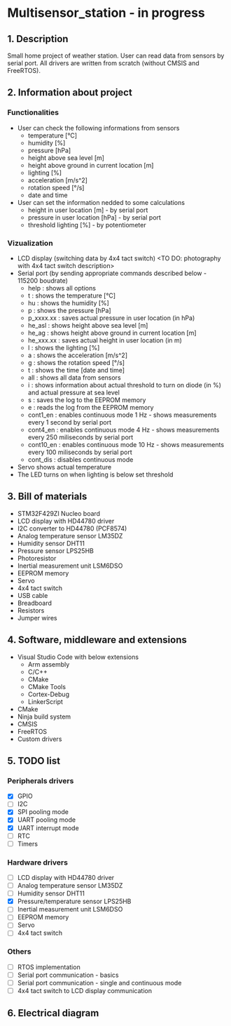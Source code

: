 # Multisensor_station - in progress

## 1. Description
Small home project of weather station. User can read data from sensors by serial port. All drivers are written from scratch (without CMSIS and FreeRTOS).

## 2. Information about project
### Functionalities
- User can check the following informations from sensors
  - temperature [°C]
  - humidity [%]
  - pressure [hPa]
  - height above sea level [m]
  - height above ground in current location [m]
  - lighting [%]
  - acceleration [m/s^2]
  - rotation speed [°/s]
  - date and time
- User can set the information nedded to some calculations
  - height in user location [m] - by serial port
  - pressure in user location [hPa] - by serial port
  - threshold lighting [%] - by potentiometer 
### Vizualization
- LCD display (switching data by 4x4 tact switch)
<TO DO: photography with 4x4 tact switch description>
- Serial port (by sending appropriate commands described below - 115200 boudrate)
  - help : shows all options
  - t : shows the temperature [°C]
  - hu : shows the humidity [%]
  - p : shows the pressure [hPa]
  - p_xxxx.xx : saves actual pressure in user location (in hPa) <TO DO: link to website>
  - he_asl : shows height above sea level [m]
  - he_ag : shows height above ground in current location [m]
  - he_xxx.xx : saves actual height in user location (in m) <TO DO: link to website>
  - l : shows the lighting [%]
  - a : shows the acceleration [m/s^2]
  - g : shows the rotation speed [°/s]
  - t : shows the time [date and time]
  - all : shows all data from sensors
  - i : shows information about actual threshold to turn on diode (in %) and actual pressure at sea level
  - s : saves the log to the EEPROM memory
  - e : reads the log from the EEPROM memory
  - cont1_en : enables continuous mode 1 Hz - shows measurements every 1 second by serial port
  - cont4_en : enables continuous mode 4 Hz - shows measurements every 250 miliseconds by serial port
  - cont10_en : enables continuous mode 10 Hz - shows measurements every 100 miliseconds by serial port
  - cont_dis : disables continuous mode
- Servo shows actual temperature
- The LED turns on when lighting is below set threshold
  
## 3. Bill of materials
- STM32F429ZI Nucleo board
- LCD display with HD44780 driver
- I2C converter to HD44780 (PCF8574)
- Analog temperature sensor LM35DZ
- Humidity sensor DHT11
- Pressure sensor LPS25HB 
- Photoresistor
- Inertial measurement unit LSM6DSO
- EEPROM memory
- Servo
- 4x4 tact switch
- USB cable
- Breadboard
- Resistors
- Jumper wires
  
## 4. Software, middleware and extensions
- Visual Studio Code with below extensions
  - Arm assembly
  - C/C++
  - CMake
  - CMake Tools
  - Cortex-Debug
  - LinkerScript
- CMake
- Ninja build system
- CMSIS
- FreeRTOS
- Custom drivers
  
## 5. TODO list
### Peripherals drivers
- [x] GPIO
- [ ] I2C
- [x] SPI pooling mode
- [x] UART pooling mode
- [x] UART interrupt mode
- [ ] RTC
- [ ] Timers
### Hardware drivers
- [ ] LCD display with HD44780 driver
- [ ] Analog temperature sensor LM35DZ
- [ ] Humidity sensor DHT11
- [x] Pressure/temperature sensor LPS25HB 
- [ ] Inertial measurement unit LSM6DSO
- [ ] EEPROM memory
- [ ] Servo
- [ ] 4x4 tact switch
### Others
- [ ] RTOS implementation
- [ ] Serial port communication - basics
- [ ] Serial port communication - single and continuous mode
- [ ] 4x4 tact switch to LCD display communication

## 6. Electrical diagram
<TO DO>
